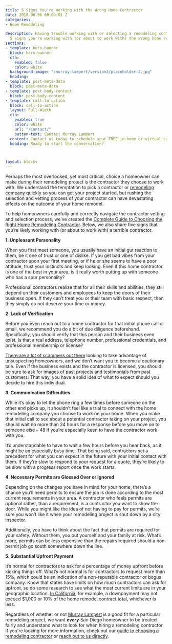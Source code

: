 ```yaml
---
title: 5 Signs You're Working with the Wrong Home Contractor
date: 2018-06-06 00:00:01 Z
categories:
- Home Remodeling

description: Having trouble working with or selecting a remodeling contractor? Here are
  5 signs you're working with (or about to work with) the wrong home remodeling contractor.
sections:
- template: hero-banner
  block: hero-banner
  cta:
    enabled: false
    color: white
  background-image: "/murray-lampert/version3/placeholder-2.jpg"
  heading: 
- template: post-meta-data
  block: post-meta-data
- template: post-body-content
  block: post-body-content
- template: call-to-action
  block: call-to-action
  layout: Full-Width
  cta:
    enabled: true
    color: white
    url: "/contact/"
    button-text: Contact Murray Lampert
  content: Contact us today to schedule your FREE in-home or virtual consultation.
  heading: Ready to start the conversation?



layout: blocks
---
```


Perhaps the most overlooked, yet most critical, choice a homeowner can make during their remodeling project is the contractor they choose to work with. We understand the temptation to pick a contractor or [remodeling company](/san-diego-home-remodel-services) quickly so you can get your project started, but rushing the selection and vetting process of your contractor can have devastating effects on the outcome of your home remodel.

To help homeowners carefully and correctly navigate the contractor vetting and selection process, we've created the [Complete Guide to Choosing the Right Home Remodeling Contractor](/complete-guide-to-choosing-the-right-home-remodeling-contractor/). Below, we also share five signs that you’re likely working with (or about to work with) a terrible contractor.

**1. Unpleasant Personality**

When you first meet someone, you usually have an initial gut reaction to them, be it one of trust or one of dislike. If you get bad vibes from your contractor upon your first meeting, or if he or she seems to have a poor attitude, trust your instincts and keep looking. Even if this home contractor is one of the best in your area, is it really worth putting up with someone who has a sour personality?

Professional contractors realize that for all their skills and abilities, they still depend on their customers and employees to keep the doors of their business open. If they can’t treat you or their team with basic respect, then they simply do not deserve your time or money.

**2. Lack of Verification**

Before you even reach out to a home contractor for that initial phone call or email, we recommend you do a bit of due diligence beforehand. Specifically, you should verify that this person and their business even exist. Is that a real address, telephone number, professional credentials, and professional membership or license?

[There are a lot of scammers out there](https://www.10news.com/news/better-business-bureau-says-home-improvements-scams-are-the-most-risky) looking to take advantage of unsuspecting homeowners, and we don’t want you to become a cautionary tale. Even if the business exists and the contractor is licensed, you should be sure to ask for images of past projects and testimonials from past customers. That way, you have a solid idea of what to expect should you decide to hire this individual.

**3. Communication Difficulties**

While it’s okay to let the phone ring a few times before someone on the other end picks up, it shouldn’t feel like a trial to connect with the home remodeling company you choose to work on your home. When you make that initial call to see about a potential contractor taking on your project, you should wait no more than 24 hours for a response before you move on to someone else – 48 if you’re especially keen to have the contractor work with you.

It’s understandable to have to wait a few hours before you hear back, as it might be an especially busy time. That being said, contractors set a precedent for what you can expect in the future with your initial contact with them. If they’re slow to respond to your request for a quote, they’re likely to be slow with a progress report once the work starts.

**4. Necessary Permits are Glossed Over or Ignored**

Depending on the changes you have in mind for your home, there’s a chance you’ll need permits to ensure the job is done according to the most current requirements in your area. A contractor who feels permits are optional rather, than a requirement, is a contractor you want to show the door. While you might like the idea of not having to pay for permits, we’re sure you won’t like it when your remodeling project is shut down by a city inspector.

Additionally, you have to think about the fact that permits are required for your safety. Without them, you put yourself and your family at risk. What’s more, permits can be less expensive than the repairs required should a non-permit job go south somewhere down the line.

**5. Substantial Upfront Payment**

It’s normal for contractors to ask for a percentage of money upfront before kicking things off. What’s not normal is for contractors to request more than 15%, which could be an indication of a non-reputable contractor or bogus company. Know that states have limits on how much contractors can ask for upfront, so do some research to see what the most current limits are in your geographic location. [In California](http://www.cslb.ca.gov/Media_Room/Press_Releases/2012/August_15.aspx), for example, a downpayment may not exceed $1,000 or 10% of the home remodel contract total, whichever is less.

Regardless of whether or not [Murray Lampert](/) is a good fit for a particular remodeling project, we want ***every*** San Diego homeowner to be treated fairly and understand what to look for when hiring a remodeling contractor. If you're looking for more information, check out our [guide to choosing a remodeling contractor](/complete-guide-to-choosing-the-right-home-remodeling-contractor/) or [reach out to us directly](/contact).
